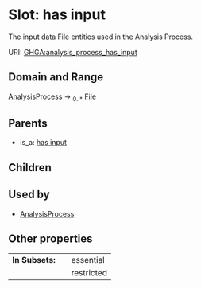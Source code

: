 
# Slot: has input


The input data File entities used in the Analysis Process.

URI: [GHGA:analysis_process_has_input](https://w3id.org/GHGA/analysis_process_has_input)


## Domain and Range

[AnalysisProcess](AnalysisProcess.md) &#8594;  <sub>0..\*</sub> [File](File.md)

## Parents

 *  is_a: [has input](has_input.md)

## Children


## Used by

 * [AnalysisProcess](AnalysisProcess.md)

## Other properties

|  |  |  |
| --- | --- | --- |
| **In Subsets:** | | essential |
|  | | restricted |


